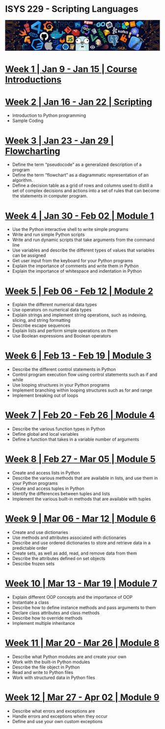 # ISYS 229 - Scripting Languages

![image with programing logos](Resources/src/header.png)

# [Week 1 | Jan 9 - Jan 15 | Course Introductions](Week001/Readme.md)
# [Week 2 | Jan 16 - Jan 22 | Scripting](Week002/Readme.md)
- Introduction to Python programming
- Sample Coding

# [Week 3 | Jan 23 - Jan 29 | Flowcharting](Week003/Readme.md)
- Define the term “pseudocode” as a generalized description of a program
- Define the term “flowchart” as a diagrammatic representation of an algorithm.
- Define a decision table as a grid of rows and columns used to distill a set of complex decisions and actions into a set of rules that can become the statements in computer program.

# [Week 4 | Jan 30 - Feb 02 | Module 1](Week004/Readme.md)
- Use the Python interactive shell to write simple programs
- Write and run simple Python scripts
- Write and run dynamic scripts that take arguments from the command line
- Use variables and describe the different types of values that variables can be assigned
- Get user input from the keyboard for your Python programs
- Explain the importance of comments and write them in Python
- Explain the importance of whitespace and indentation in Python

# [Week 5 | Feb 06 - Feb 12 | Module 2](Week005/Readme.md)
- Explain the different numerical data types
- Use operators on numerical data types
- Explain strings and implement string operations, such as indexing, slicing, and string formatting
- Describe escape sequences
- Explain lists and perform simple operations on them
- Use Boolean expressions and Boolean operators

# [Week 6 | Feb 13 - Feb 19 | Module 3](Week006/Readme.md)
- Describe the different control statements in Python
- Control program execution flow using control statements such as if and while
- Use looping structures in your Python programs
- Implement branching within looping structures such as for and range
- Implement breaking out of loops

# [Week 7 | Feb 20 - Feb 26 | Module 4](Week007/Readme.md)
- Describe the various function types in Python
- Define global and local variables
- Define a function that takes in a variable number of arguments

# [Week 8 | Feb 27 - Mar 05 | Module 5](Week008/Readme.md)
-   Create and access lists in Python
-   Describe the various methods that are available in lists, and use them in your Python programs
-   Create and access tuples in Python
-   Identify the differences between tuples and lists
-   Implement the various built-in methods that are available with tuples

# [Week 9 | Mar 06 - Mar 12 | Module 6](Week009/Readme.md)
-   Create and use dictionaries
-   Use methods and attributes associated with dictionaries
-   Describe and use ordered dictionaries to store and retrieve data in a predictable order
-   Create sets, as well as add, read, and remove data from them
-   Describe the attributes defined on set objects
-   Describe frozen sets

# [Week 10 | Mar 13 - Mar 19 | Module 7](Week010/Readme.md)
-   Explain different OOP concepts and the importance of OOP
-   Instantiate a class
-   Describe how to define instance methods and pass arguments to them
-   Declare class attributes and class methods
-   Describe how to override methods
-   Implement multiple inheritance

# [Week 11 | Mar 20 - Mar 26 | Module 8](Week011/Readme.md)
- Describe what Python modules are and create your own
- Work with the built-in Python modules
- Describe the file object in Python
- Read and write to Python files
- Work with structured data in Python files

# [Week 12 | Mar 27 - Apr 02 | Module 9](Week012/Readme.md)
- Describe what errors and exceptions are
- Handle errors and exceptions when they occur
- Define and use your own custom exceptions